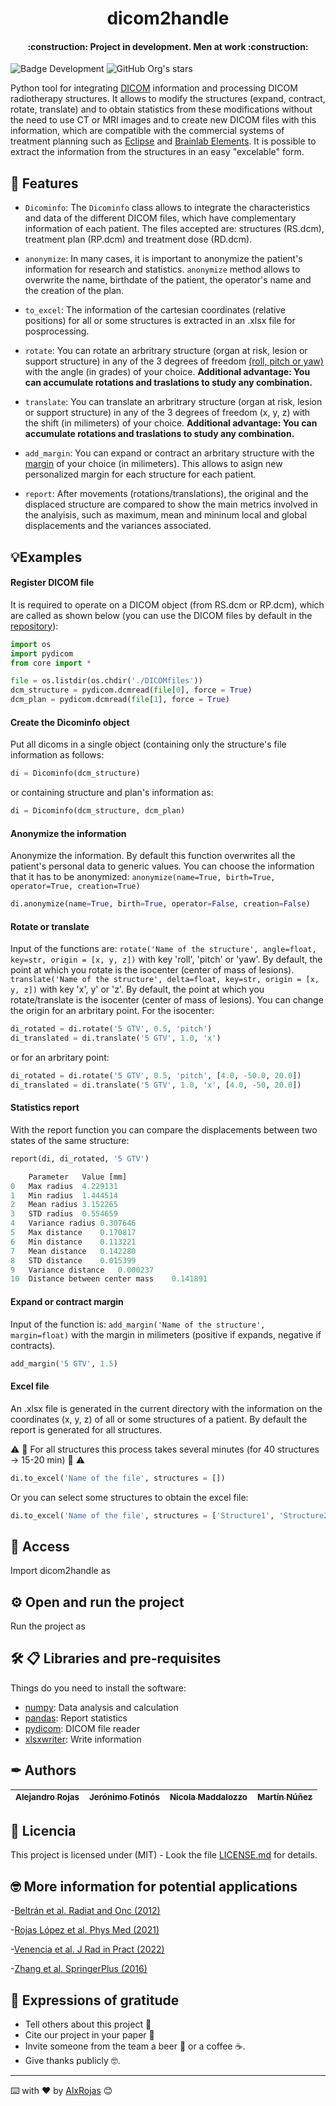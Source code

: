 <h1 align="center"> dicom2handle </h1>

<h4 align="center">
:construction: Project in development. Men at work :construction:
</h4>

![Badge Development](https://img.shields.io/badge/STATUS-DEVELOPMENT-green)
![GitHub Org's stars](https://img.shields.io/github/stars/alxrojas?style=social)

Python tool for integrating [DICOM](https://www.dicomstandard.org/) information and processing DICOM radiotherapy structures. It allows to modify the structures (expand, contract, rotate, translate) and to obtain statistics from these modifications without the need to use CT or MRI images and to create new DICOM files with this information, which are compatible with the commercial systems of treatment planning such as [Eclipse](https://www.varian.com/es/products/radiotherapy/treatment-planning/eclipse) and [Brainlab Elements](https://www.brainlab.com/es/productos-de-cirugia/relacion-de-productos-de-neurocirugia/brainlab-elements/). It is possible to extract the information from the structures in an easy "excelable" form.


## :hammer: Features

- `Dicominfo`: The `Dicominfo` class allows to integrate the characteristics and data of the different DICOM files, which have complementary information of each patient. The files accepted are: structures (RS.dcm), treatment plan (RP.dcm) and treatment dose (RD.dcm).

- `anonymize`: In many cases, it is important to anonymize the patient's information for research and statistics. `anonymize` method allows to overwrite the name, birthdate of the patient, the operator's name and the creation of the plan.

- `to_excel`: The information of the cartesian coordinates (relative positions) for all or some structures is extracted in an .xlsx file for posprocessing.

- `rotate`: You can rotate an arbritrary structure (organ at risk, lesion or support structure) in any of the 3 degrees of freedom [(roll, pitch or yaw)](https://simple.wikipedia.org/wiki/Pitch,_yaw,_and_roll) with the angle (in grades) of your choice. **Additional advantage: You can accumulate rotations and traslations to study any combination.**

- `translate`: You can translate an arbritrary structure (organ at risk, lesion or support structure) in any of the 3 degrees of freedom (x, y, z) with the shift (in milimeters) of your choice. **Additional advantage: You can accumulate rotations and traslations to study any combination.**

- `add_margin`: You can expand or contract an arbritary structure with the [margin](https://www.aapm.org/meetings/2011SS/documents/MackieUncertainty.pdf) of your choice (in milimeters). This allows to asign new personalized margin for each structure for each patient.

- `report`: After movements (rotations/translations), the original and the displaced structure are compared to show the main metrics involved in the analyisis, such as maximum, mean and mininum local and global displacements and the variances associated.

## 💡Examples

#### Register DICOM file
It is required to operate on a DICOM object (from RS.dcm or RP.dcm), which are called as shown below (you can use the DICOM files by default in the [repository](https://github.com/alxrojas/dicom2handle/tree/main/Examples)):
```python
import os
import pydicom
from core import *

file = os.listdir(os.chdir('./DICOMfiles'))
dcm_structure = pydicom.dcmread(file[0], force = True)
dcm_plan = pydicom.dcmread(file[1], force = True)
```
#### Create the Dicominfo object
Put all dicoms in a single object (containing only the structure's file information as follows:
```python
di = Dicominfo(dcm_structure)
```
or containing structure and plan's information as:
```python
di = Dicominfo(dcm_structure, dcm_plan)
```

#### Anonymize the information
Anonymize the information. By default this function overwrites all the patient's personal data to generic values. You can choose the information that it has to be anonymized: ```anonymize(name=True, birth=True, operator=True, creation=True)```
```python
di.anonymize(name=True, birth=True, operator=False, creation=False)
```

#### Rotate or translate
Input of the functions are: `rotate('Name of the structure', angle=float, key=str, origin = [x, y, z])` with key 'roll', 'pitch' or 'yaw'. By default, the point at which you rotate is the isocenter (center of mass of lesions). `translate('Name of the structure', delta=float, key=str, origin = [x, y, z])` with key 'x', y' or 'z'. By default, the point at which you rotate/translate is the isocenter (center of mass of lesions). You can change the origin for an arbritary point.
For the isocenter:
```python
di_rotated = di.rotate('5 GTV', 0.5, 'pitch')
di_translated = di.translate('5 GTV', 1.0, 'x')
```
or for an arbritary point:
```python
di_rotated = di.rotate('5 GTV', 0.5, 'pitch', [4.0, -50.0, 20.0])
di_translated = di.translate('5 GTV', 1.0, 'x', [4.0, -50, 20.0])
```

#### Statistics report
With the report function you can compare the displacements between two states of the same structure:
```python
report(di, di_rotated, '5 GTV')

	Parameter	Value [mm]
0	Max radius	4.229131
1	Min radius	1.444514
2	Mean radius	3.152265
3	STD radius	0.554659
4	Variance radius	0.307646
5	Max distance	0.170817
6	Min distance	0.113221
7	Mean distance	0.142280
8	STD distance	0.015399
9	Variance distance	0.000237
10	Distance between center mass	0.141891
```

#### Expand or contract margin
Input of the function is: `add_margin('Name of the structure', margin=float)` with the margin in milimeters (positive if expands, negative if contracts).
```python
add_margin('5 GTV', 1.5)
```

#### Excel file
An .xlsx file is generated in the current directory with the information on the coordinates (x, y, z) of all or some structures of a patient. By default the report is generated for all structures.

⚠️ 🐢 For all structures this process takes several minutes (for 40 structures -> 15-20 min) 🐢 ⚠️
```python
di.to_excel('Name of the file', structures = [])
```
Or you can select some structures to obtain the excel file:
```python
di.to_excel('Name of the file', structures = ['Structure1', 'Structure2'])
```

## 📁 Access

Import dicom2handle as

## ⚙️ Open and run the project

Run the project as 

## 🛠️ 📋 Libraries and pre-requisites
Things do you need to install the software:

- [numpy](https://numpy.org/): Data analysis and calculation
- [pandas](https://pandas.pydata.org/): Report statistics
- [pydicom](https://pydicom.github.io/): DICOM file reader
- [xlsxwriter](https://pypi.org/project/XlsxWriter/): Write information

## ✒ Authors

| [<sub>Alejandro Rojas</sub>](https://github.com/alxrojas)| [<sub>Jerónimo Fotinós</sub>](https://github.com/JeroFotinos) | [<sub>Nicola Maddalozzo</sub>](https://github.com/nicolaMaddalozzo) |  [<sub>Martín Núñez</sub>](https://github.com/martinnnuez) |
| :---: | :---: | :---: | :---: |

## 📄 Licencia
This project is licensed under (MIT) - Look the file [LICENSE.md](https://github.com/alxrojas/dicom2handle/blob/main/LICENSE) for details.

## 🤓 More information for potential applications

-[Beltrán et al. Radiat and Onc (2012)](https://www.sciencedirect.com/science/article/abs/pii/S0167814011003240)

-[Rojas López et al. Phys Med (2021)](https://www.sciencedirect.com/science/article/abs/pii/S1120179721002131)

-[Venencia et al. J Rad in Pract (2022)](https://www.cambridge.org/core/journals/journal-of-radiotherapy-in-practice/article/abs/rotational-effect-and-dosimetric-impact-hdmlc-vs-5mm-mlc-leaf-width-in-single-isocenter-multiple-metastases-radiosurgery-with-brainlab-elements/EFBC35342D49298190BA8381BC729AB1)

-[Zhang et al. SpringerPlus (2016)](https://springerplus.springeropen.com/articles/10.1186/s40064-016-1796-2)

## 🎁 Expressions of gratitude

* Tell others about this project 📢
* Cite our project in your paper 📄
* Invite someone from the team a beer 🍺 or a coffee ☕.
* Give thanks publicly 🤓.

---
⌨️ with ❤️ by [AlxRojas](https://github.com/alxrojas) 😊
